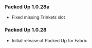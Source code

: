 ### Packed Up 1.0.28a
- Fixed missing Trinkets slot

### Packed Up 1.0.28
- Initial release of Packed Up for Fabric
